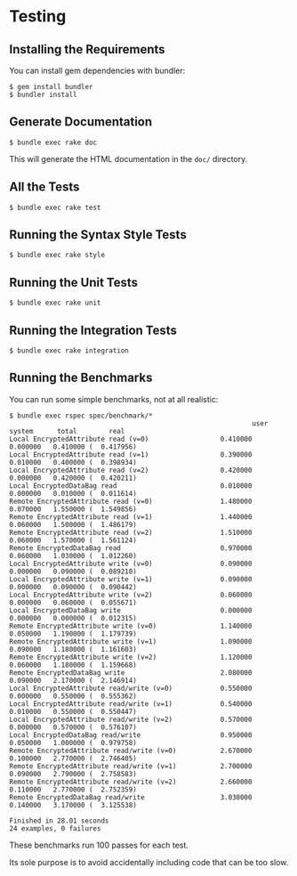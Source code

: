 # Testing

## Installing the Requirements

You can install gem dependencies with bundler:

    $ gem install bundler
    $ bundler install

## Generate Documentation

    $ bundle exec rake doc

This will generate the HTML documentation in the `doc/` directory.

## All the Tests

    $ bundle exec rake test

## Running the Syntax Style Tests

    $ bundle exec rake style

## Running the Unit Tests

    $ bundle exec rake unit

## Running the Integration Tests

    $ bundle exec rake integration

## Running the Benchmarks

You can run some simple benchmarks, not at all realistic:

    $ bundle exec rspec spec/benchmark/*
                                                                 user     system      total        real
    Local EncryptedAttribute read (v=0)                  0.410000   0.000000   0.410000 (  0.417956)
    Local EncryptedAttribute read (v=1)                  0.390000   0.010000   0.400000 (  0.398934)
    Local EncryptedAttribute read (v=2)                  0.420000   0.000000   0.420000 (  0.420211)
    Local EncryptedDataBag read                          0.010000   0.000000   0.010000 (  0.011614)
    Remote EncryptedAttribute read (v=0)                 1.480000   0.070000   1.550000 (  1.549856)
    Remote EncryptedAttribute read (v=1)                 1.440000   0.060000   1.500000 (  1.486179)
    Remote EncryptedAttribute read (v=2)                 1.510000   0.060000   1.570000 (  1.561124)
    Remote EncryptedDataBag read                         0.970000   0.060000   1.030000 (  1.012260)
    Local EncryptedAttribute write (v=0)                 0.090000   0.000000   0.090000 (  0.089210)
    Local EncryptedAttribute write (v=1)                 0.090000   0.000000   0.090000 (  0.090442)
    Local EncryptedAttribute write (v=2)                 0.060000   0.000000   0.060000 (  0.055671)
    Local EncryptedDataBag write                         0.000000   0.000000   0.000000 (  0.012315)
    Remote EncryptedAttribute write (v=0)                1.140000   0.050000   1.190000 (  1.179739)
    Remote EncryptedAttribute write (v=1)                1.090000   0.090000   1.180000 (  1.161603)
    Remote EncryptedAttribute write (v=2)                1.120000   0.060000   1.180000 (  1.159668)
    Remote EncryptedDataBag write                        2.080000   0.090000   2.170000 (  2.146914)
    Local EncryptedAttribute read/write (v=0)            0.550000   0.000000   0.550000 (  0.555362)
    Local EncryptedAttribute read/write (v=1)            0.540000   0.010000   0.550000 (  0.550447)
    Local EncryptedAttribute read/write (v=2)            0.570000   0.000000   0.570000 (  0.576107)
    Local EncryptedDataBag read/write                    0.950000   0.050000   1.000000 (  0.979758)
    Remote EncryptedAttribute read/write (v=0)           2.670000   0.100000   2.770000 (  2.746405)
    Remote EncryptedAttribute read/write (v=1)           2.700000   0.090000   2.790000 (  2.758583)
    Remote EncryptedAttribute read/write (v=2)           2.660000   0.110000   2.770000 (  2.752359)
    Remote EncryptedDataBag read/write                   3.030000   0.140000   3.170000 (  3.125538)
    
    Finished in 28.01 seconds
    24 examples, 0 failures

These benchmarks run 100 passes for each test.

Its sole purpose is to avoid accidentally including code that can be too slow.
